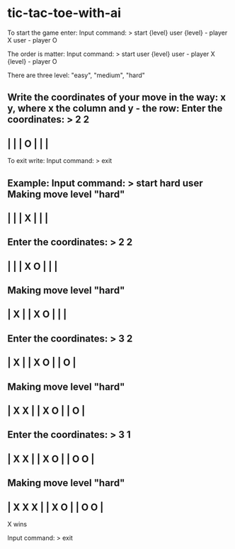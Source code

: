 # tic-tac-toe-with-ai

To start the game enter: 
Input command: > start {level} user
{level} - player X
user - player O

The order is matter:
Input command: > start user {level}
user - player X
{level} - player O

There are three level: "easy", "medium", "hard"

Write the coordinates of your move in the way: x y, where x the column and y - the row:
Enter the coordinates: > 2 2
---------
|       |
|   O   |
|       |
---------

To exit write:
Input command: > exit

Example:
Input command: > start hard user
Making move level "hard"
---------
|       |
| X     |
|       |
---------
Enter the coordinates: > 2 2
---------
|       |
| X O   |
|       |
---------
Making move level "hard"
---------
|   X   |
| X O   |
|       |
---------
Enter the coordinates: > 3 2
---------
|   X   |
| X O   |
|   O   |
---------
Making move level "hard"
---------
| X X   |
| X O   |
|   O   |
---------
Enter the coordinates: > 3 1
---------
| X X   |
| X O   |
| O O   |
---------
Making move level "hard"
---------
| X X X |
| X O   |
| O O   |
---------
X wins

Input command: > exit
